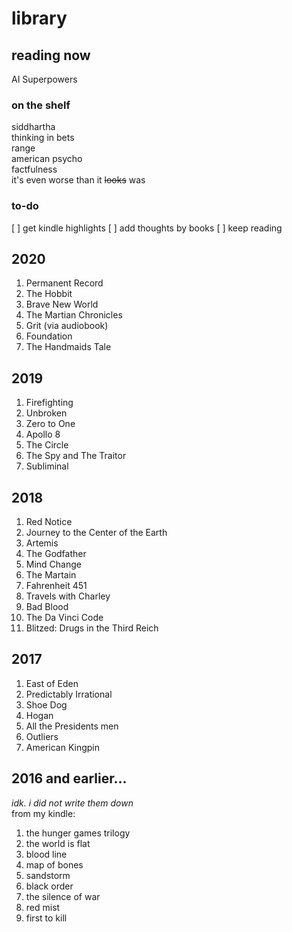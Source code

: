 # library


## reading now
AI Superpowers


### on the shelf
siddhartha  
thinking in bets  
range  
american psycho  
factfulness  
it's even worse than it ~~looks~~ was  


### to-do
[ ] get kindle highlights
[ ] add thoughts by books
[ ] keep reading


## 2020
1. Permanent Record
1. The Hobbit
1. Brave New World
1. The Martian Chronicles
1. Grit (via audiobook)
1. Foundation
1. The Handmaids Tale


## 2019
1. Firefighting
1. Unbroken
1. Zero to One
1. Apollo 8
1. The Circle
1. The Spy and The Traitor
1. Subliminal


## 2018
1. Red Notice
1. Journey to the Center of the Earth
1. Artemis
1. The Godfather
1. Mind Change
1. The Martain
1. Fahrenheit 451
1. Travels with Charley
1. Bad Blood
1. The Da Vinci Code
1. Blitzed: Drugs in the Third Reich


## 2017
1. East of Eden
1. Predictably Irrational
1. Shoe Dog
1. Hogan
1. All the Presidents men
1. Outliers
1. American Kingpin


## 2016 and earlier...  
*idk. i did not write them down*  
from my kindle:  
1. the hunger games trilogy
1. the world is flat
1. blood line
1. map of bones
1. sandstorm
1. black order
1. the silence of war
1. red mist
1. first to kill

